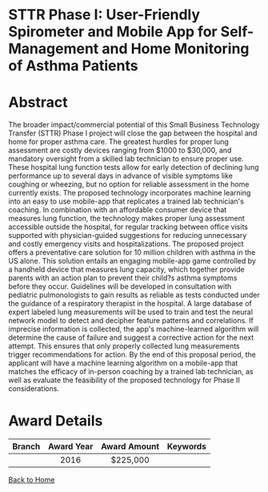 
STTR Phase I: User-Friendly Spirometer and Mobile App for Self-Management and Home Monitoring of Asthma Patients
================================================================================================================

# Abstract


The broader impact/commercial potential of this Small Business Technology Transfer (STTR) Phase I project will close the gap between the hospital and home for proper asthma care. The greatest hurdles for proper lung assessment are costly devices ranging from $1000 to $30,000, and mandatory oversight from a skilled lab technician to ensure proper use. These hospital lung function tests allow for early detection of declining lung performance up to several days in advance of visible symptoms like coughing or wheezing, but no option for reliable assessment in the home currently exists. The proposed technology incorporates machine learning into an easy to use mobile-app that replicates a trained lab technician's coaching. In combination with an affordable consumer device that measures lung function, the technology makes proper lung assessment accessible outside the hospital, for regular tracking between office visits supported with physician-guided suggestions for reducing unnecessary and costly emergency visits and hospitalizations. The proposed project offers a preventative care solution for 10 million children with asthma in the US alone. This solution entails an engaging mobile-app game controlled by a handheld device that measures lung capacity, which together provide parents with an action plan to prevent their child?s asthma symptoms before they occur. Guidelines will be developed in consultation with pediatric pulmonologists to gain results as reliable as tests conducted under the guidance of a respiratory therapist in the hospital. A large database of expert labeled lung measurements will be used to train and test the neural network model to detect and decipher feature patterns and correlations. If imprecise information is collected, the app's machine-learned algorithm will determine the cause of failure and suggest a corrective action for the next attempt. This ensures that only properly collected lung measurements trigger recommendations for action. By the end of this proposal period, the applicant will have a machine learning algorithm on a mobile-app that matches the efficacy of in-person coaching by a trained lab technician, as well as evaluate the feasibility of the proposed technology for Phase II considerations.  

# Award Details

|Branch|Award Year|Award Amount|Keywords|
| :---: | :---: | :---: | :---: |
||2016|$225,000||
  
  


[Back to Home](https://github.com/chrischow/dod_sbir_awards/Reports/JT/#260)